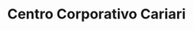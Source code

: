 ---
title: "Centro Corporativo Cariari"
url: /ulloa/centro-corporativo-cariari/
shop: centro comercial
---